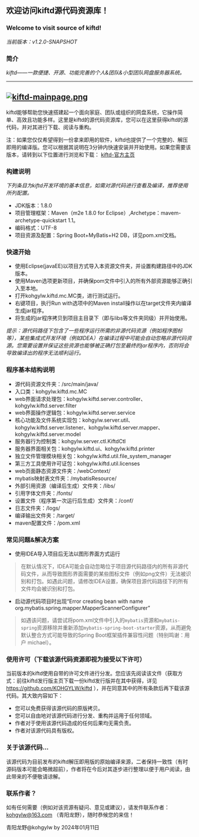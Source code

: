 ## 欢迎访问kiftd源代码资源库！
### Welcome to visit source of kiftd!

_当前版本：v1.2.0-SNAPSHOT_

### 简介
_kiftd——一款便捷、开源、功能完善的个人&团队&小型团队网盘服务器系统。_

------
[![kiftd-mainpage.png](https://i.postimg.cc/gjyQRFVZ/kiftd-mainpage.png)](https://postimg.cc/dZ15PfSs)
------

kiftd能够帮助您快速搭建起一个面向家庭、团队或组织的网盘系统，它操作简单、高效且功能多样。这里是kiftd的源代码资源库，您可以在这里获得kiftd的源代码，并对其进行下载、阅读与重构。

注：如果您仅仅希望得到一份拿来即用的软件，kiftd也提供了一个完整的、解压即用的编译版。您可以根据其说明在3分钟内快速安装并开始使用。如果您需要该版本，请转到以下位置进行浏览和下载：
[kiftd-官方主页](https://kohgylw.gitee.io)


### 构建说明
_下列条目为kiftd开发环境的基本信息，如需对源代码进行查看及编译，推荐使用所列配置。_
+ JDK版本：1.8.0
+ 项目管理框架：Maven（m2e 1.8.0 for Eclipse）,Archetype：mavem-archetype-quickstart 1.1。
+ 编码格式：UTF-8
+ 项目资源及配置：Spring Boot+MyBatis+H2 DB，详见pom.xml文档。

### 快速开始
+ 使用Eclipse(javaEE)以项目方式导入本资源文件夹，并设置构建路径中的JDK版本。
+ 使用Maven选项更新项目，并确保pom文件中引入的所有外部资源能够正确引入至本地。
+ 打开kohgylw.kiftd.mc.MC类，进行测试运行。
+ 右键项目，执行Run with选项中的Maven install操作以在target文件夹内编译生成jar程序。
+ 将生成的jar程序拷贝到项目主目录下（即与libs等文件夹同级）并开始使用。

_提示：源代码路径下包含了一些程序运行所需的非源代码资源（例如程序图标等），某些集成式开发环境（例如IDEA）在编译过程中可能会自动忽略非源代码资源。您需要设置并保证这些资源也能够被正确打包至最终的jar程序内，否则将会导致编译出的程序无法顺利运行。_

### 程序基本结构说明
+ 源代码资源文件夹：/src/main/java/
+ 入口类：kohgylw.kiftd.mc.MC
+ web界面请求处理包：kohgylw.kiftd.server.controller、kohgylw.kiftd.server.filter
+ web界面操作逻辑包：kohgylw.kiftd.server.service
+ 核心功能及文件系统实现包：kohgylw.server.util、kohgylw.kiftd.server.listener、kohgylw.kiftd.server.mapper、kohgylw.kiftd.server.model
+ 服务器行为控制类：kohgylw.server.ctl.KiftdCtl
+ 服务器界面相关包：kohgylw.kiftd.ui、kohgylw.kiftd.printer
+ 独立文件管理模块相关包：kohgylw.kiftd.util.file_system_manager
+ 第三方工具使用许可证包：kohgylw.kiftd.util.licenses
+ web页面静态资源文件夹：/webContext/
+ mybatis映射表文件夹：/mybatisResource/
+ 外部引用资源（编译后生成）文件夹：/libs/
+ 引用字体文件夹：/fonts/
+ 设置文件（程序第一次运行后生成）文件夹：/conf/
+ 日志文件夹：/logs/
+ 编译输出文件夹：/target/
+ maven配置文件：/pom.xml

### 常见问题&解决方案
+ 使用IDEA导入项目后无法以图形界面方式运行
> 在默认情况下，IDEA可能会自动忽略位于项目源代码路径内的所有非源代码文件，从而导致图形界面需要的某些图标文件（例如png文件）无法被识别和打包。如遇此问题，请修改IDEA设置，确保项目源代码路径下的所有文件均会被识别和打包。

+ 启动源代码项目时出现“Error creating bean with name org.mybatis.spring.mapper.MapperScannerConfigurer”
> 如遇该问题，请尝试将pom.xml文件中引入的`mybatis`资源和`mybatis-spring`资源移除并重新添加`mybatis-spring-boot-starter`资源，从而避免默认整合方式可能导致的Spring Boot框架插件兼容性问题（特别鸣谢：用户 michael）。

### 使用许可（下载该源代码资源即视为接受以下许可）
当前版本的kiftd使用自带的许可文件进行分发。您应该先阅读该文件（获取方式：前往kiftd发行版主页下载一份kiftd发行版并在其中获得，详见 https://github.com/KOHGYLW/kiftd ），并在同意其中的所有条款后再下载该源代码。其大致内容如下：

+ 您可以免费获得该源代码的原版拷贝。
+ 您可以自由地对该源代码进行分发、重构并运用于任何领域。
+ 作者对于使用该源代码造成的任何后果均无需负责。
+ 作者对该源代码具有版权。

### 关于该源代码...
该源代码为目前发布的kiftd解压即用版的原始编译来源，二者保持一致性（有时源码版本可能会略微超前），作者将在今后对其逐步进行整理以便于用户阅读，由此带来的不便敬请谅解。

### 联系作者？
如有任何需要（例如对该资源有疑问、意见或建议），请发件联系作者： kohgylw@163.com （青阳龙野），随时恭候您的来信！

青阳龙野@kohgylw by 2024年01月11日

